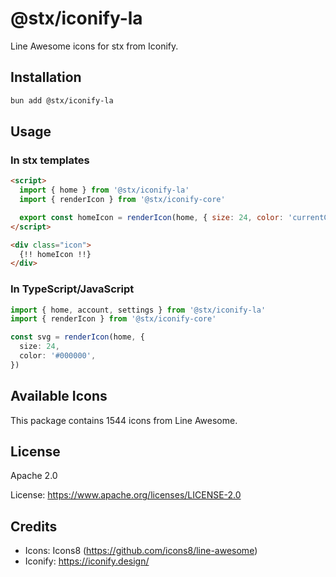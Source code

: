 # @stx/iconify-la

Line Awesome icons for stx from Iconify.

## Installation

```bash
bun add @stx/iconify-la
```

## Usage

### In stx templates

```html
<script>
  import { home } from '@stx/iconify-la'
  import { renderIcon } from '@stx/iconify-core'

  export const homeIcon = renderIcon(home, { size: 24, color: 'currentColor' })
</script>

<div class="icon">
  {!! homeIcon !!}
</div>
```

### In TypeScript/JavaScript

```typescript
import { home, account, settings } from '@stx/iconify-la'
import { renderIcon } from '@stx/iconify-core'

const svg = renderIcon(home, {
  size: 24,
  color: '#000000',
})
```

## Available Icons

This package contains 1544 icons from Line Awesome.

## License

Apache 2.0

License: https://www.apache.org/licenses/LICENSE-2.0

## Credits

- Icons: Icons8 (https://github.com/icons8/line-awesome)
- Iconify: https://iconify.design/
